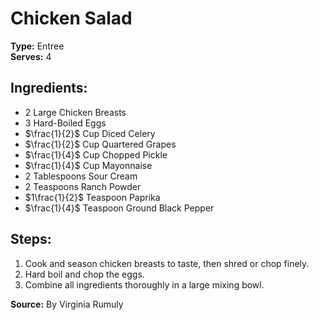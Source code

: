 # Chicken Salad

**Type:** Entree\
**Serves:** 4

## Ingredients:
- 2 Large Chicken Breasts
- 3 Hard-Boiled Eggs
- $\frac{1}{2}$ Cup Diced Celery
- $\frac{1}{2}$ Cup Quartered Grapes
- $\frac{1}{4}$ Cup Chopped Pickle
- $\frac{1}{4}$ Cup Mayonnaise
- 2 Tablespoons Sour Cream
- 2 Teaspoons Ranch Powder
- $1\frac{1}{2}$ Teaspoon Paprika
- $\frac{1}{4}$ Teaspoon Ground Black Pepper

## Steps:
1. Cook and season chicken breasts to taste, then shred or chop finely.
2. Hard boil and chop the eggs.
3. Combine all ingredients thoroughly in a large mixing bowl.

**Source:** By Virginia Rumuly
